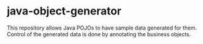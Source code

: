 # java-object-generator
This repository allows Java POJOs to have sample data generated for them. Control of the generated data is done by annotating the business objects.
